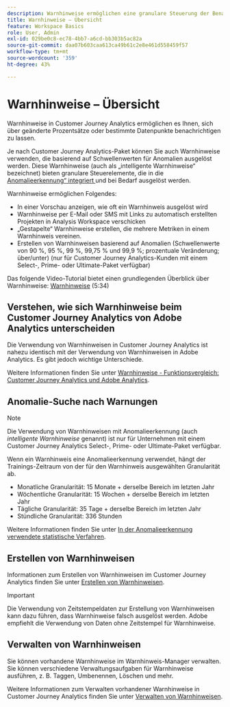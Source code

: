 ```yaml
---
description: Warnhinweise ermöglichen eine granulare Steuerung der Benachrichtigungen und die Integration in die Anomalieerkennung.
title: Warnhinweise – Übersicht
feature: Workspace Basics
role: User, Admin
exl-id: 029be0c8-ec78-4bb7-a6cd-bb303b5ac82a
source-git-commit: daa07b603caa613ca49b61c2e8e461d558459f57
workflow-type: tm+mt
source-wordcount: '359'
ht-degree: 43%

---
```


# Warnhinweise – Übersicht

Warnhinweise in Customer Journey Analytics ermöglichen es Ihnen, sich über geänderte Prozentsätze oder bestimmte Datenpunkte benachrichtigen zu lassen.

Je nach Customer Journey Analytics-Paket können Sie auch Warnhinweise verwenden, die basierend auf Schwellenwerten für Anomalien ausgelöst werden. Diese Warnhinweise (auch als „intelligente Warnhinweise“ bezeichnet) bieten granulare Steuerelemente, die in die [Anomalieerkennung“ integriert ](/help/analysis-workspace/c-anomaly-detection/anomaly-detection.md) und bei Bedarf ausgelöst werden.

Warnhinweise ermöglichen Folgendes:

* In einer Vorschau anzeigen, wie oft ein Warnhinweis ausgelöst wird
* Warnhinweise per E-Mail oder SMS mit Links zu automatisch erstellten Projekten in Analysis Workspace verschicken
* „Gestapelte“ Warnhinweise erstellen, die mehrere Metriken in einem Warnhinweis vereinen.
* Erstellen von Warnhinweisen basierend auf Anomalien (Schwellenwerte von 90 %, 95 %, 99 %, 99,75 % und 99,9 %; prozentuale Veränderung; über/unter) (nur für Customer Journey Analytics-Kunden mit einem Select-, Prime- oder Ultimate-Paket verfügbar)

Das folgende Video-Tutorial bietet einen grundlegenden Überblick über Warnhinweise: [Warnhinweise](https://experienceleague.adobe.com/docs/analytics-learn/tutorials/data-science/intelligent-alerts.html?lang=de) (5:34)

## Verstehen, wie sich Warnhinweise beim Customer Journey Analytics von Adobe Analytics unterscheiden

Die Verwendung von Warnhinweisen in Customer Journey Analytics ist nahezu identisch mit der Verwendung von Warnhinweisen in Adobe Analytics. Es gibt jedoch wichtige Unterschiede.

Weitere Informationen finden Sie unter [Warnhinweise - Funktionsvergleich: Customer Journey Analytics und Adobe Analytics](/help/components/c-intelligent-alerts/alerts-feature-comparison.md).

## Anomalie-Suche nach Warnungen

>[!NOTE]
>
>Die Verwendung von Warnhinweisen mit Anomalieerkennung (auch _intelligente Warnhinweise_ genannt) ist nur für Unternehmen mit einem Customer Journey Analytics Select-, Prime- oder Ultimate-Paket verfügbar.

Wenn ein Warnhinweis eine Anomalieerkennung verwendet, hängt der Trainings-Zeitraum von der für den Warnhinweis ausgewählten Granularität ab.

* Monatliche Granularität: 15 Monate + derselbe Bereich im letzten Jahr
* Wöchentliche Granularität: 15 Wochen + derselbe Bereich im letzten Jahr
* Tägliche Granularität: 35 Tage + derselbe Bereich im letzten Jahr
* Stündliche Granularität: 336 Stunden

Weitere Informationen finden Sie unter [In der Anomalieerkennung verwendete statistische Verfahren](/help/analysis-workspace/c-anomaly-detection/statistics-anomaly-detection.md).

## Erstellen von Warnhinweisen

Informationen zum Erstellen von Warnhinweisen im Customer Journey Analytics finden Sie unter [Erstellen von Warnhinweisen](/help/components/c-intelligent-alerts/alert-builder.md).

>[!IMPORTANT]
>
>Die Verwendung von Zeitstempeldaten zur Erstellung von Warnhinweisen kann dazu führen, dass Warnhinweise falsch ausgelöst werden. Adobe empfiehlt die Verwendung von Daten ohne Zeitstempel für Warnhinweise.

## Verwalten von Warnhinweisen

Sie können vorhandene Warnhinweise im Warnhinweis-Manager verwalten. Sie können verschiedene Verwaltungsaufgaben für Warnhinweise ausführen, z. B. Taggen, Umbenennen, Löschen und mehr.

Weitere Informationen zum Verwalten vorhandener Warnhinweise in Customer Journey Analytics finden Sie unter [Verwalten von Warnhinweisen](/help/components/c-intelligent-alerts/alert-manager.md).
